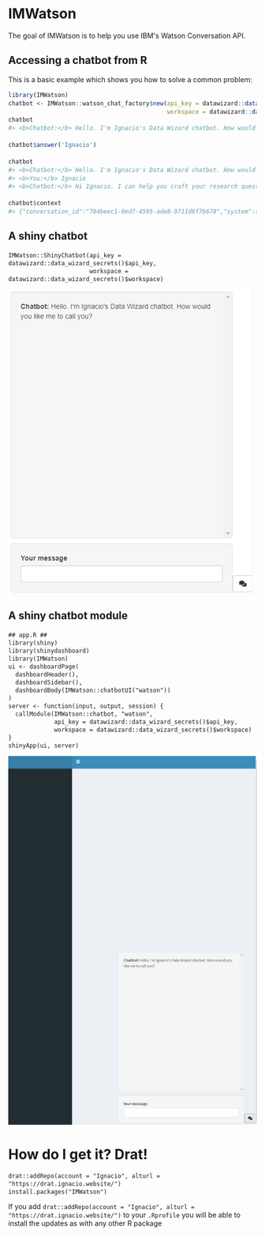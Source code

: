 <!-- README.md is generated from README.Rmd. Please edit that file -->
IMWatson
========

The goal of IMWatson is to help you use IBM's Watson Conversation API.

Accessing a chatbot from R
--------------------------

This is a basic example which shows you how to solve a common problem:

``` r
library(IMWatson)
chatbot <- IMWatson::watson_chat_factory$new(api_key = datawizard::data_wizard_secrets()$api_key, 
                                             workspace = datawizard::data_wizard_secrets()$workspace)
chatbot
#> <b>Chatbot:</b> Hello. I'm Ignacio's Data Wizard chatbot. How would you like me to call you?

chatbot$answer('Ignacio')

chatbot
#> <b>Chatbot:</b> Hello. I'm Ignacio's Data Wizard chatbot. How would you like me to call you?
#> <b>You:</b> Ignacio
#> <b>Chatbot:</b> Hi Ignacio. I can help you craft your research question. If you already have a question, I can help you determine you approach. What would you like to do?

chatbot$context
#> {"conversation_id":"784beec1-0ed7-4595-ade8-9711d6f7b678","system":{"initialized":true,"dialog_stack":[{"dialog_node":"root"}],"dialog_turn_counter":2,"dialog_request_counter":2,"_node_output_map":{"Welcome":0,"node_23_1507666135810":0},"branch_exited":true,"branch_exited_reason":"completed"},"username":"Ignacio"}
```

A shiny chatbot
---------------

    IMWatson::ShinyChatbot(api_key = datawizard::data_wizard_secrets()$api_key, 
                           workspace = datawizard::data_wizard_secrets()$workspace)

![chatbot](./inst/chatbot.png)

A shiny chatbot module
----------------------

    ## app.R ##
    library(shiny)
    library(shinydashboard)
    library(IMWatson)
    ui <- dashboardPage(
      dashboardHeader(),
      dashboardSidebar(),
      dashboardBody(IMWatson::chatbotUI("watson"))
    )
    server <- function(input, output, session) {
      callModule(IMWatson::chatbot, "watson", 
                 api_key = datawizard::data_wizard_secrets()$api_key, 
                 workspace = datawizard::data_wizard_secrets()$workspace)
    }
    shinyApp(ui, server)

![chatbot\_module](./inst/chatbot_module.png)

How do I get it? Drat!
======================

    drat::addRepo(account = "Ignacio", alturl = "https://drat.ignacio.website/")
    install.packages("IMWatson")

If you add `drat::addRepo(account = "Ignacio", alturl = "https://drat.ignacio.website/")` to your `.Rprofile` you will be able to install the updates as with any other R package
